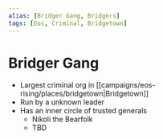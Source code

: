 ```yaml
---
alias: [Bridger Gang, Bridgers]
tags: [Eos, Criminal, Bridgetown]
---
```


# Bridger Gang
- Largest criminal org in [[campaigns/eos-rising/places/bridgetown|Bridgetown]]
- Run by a unknown leader
- Has an inner circle of trusted generals
	- Nikoli the Bearfolk
	- TBD